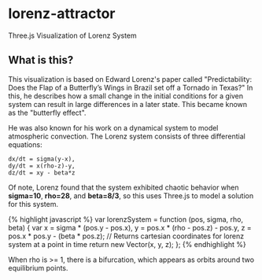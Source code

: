 # lorenz-attractor
Three.js Visualization of Lorenz System

## What is this?

This visualization is based on Edward Lorenz's paper called "Predictability: Does the Flap of a Butterfly’s Wings in Brazil set off a Tornado in Texas?" In this, he describes how a small change in the initial conditions for a given system can result in large differences in a later state. This became known as the "butterfly effect".

He was also known for his work on a dynamical system to model atmospheric convection.  The Lorenz system consists of three differential equations:

```
dx/dt = sigma(y-x),
dy/dt = x(rho-z)-y,
dz/dt = xy - beta*z
```
Of note, Lorenz found that the system exhibited chaotic behavior when **sigma=10**, **rho=28**, and **beta=8/3**, so this uses Three.js to model a solution for this system.

{% highlight javascript %}
var lorenzSystem = function (pos, sigma, rho, beta) {
    var x = sigma * (pos.y - pos.x),
        y = pos.x * (rho - pos.z) - pos.y,
        z = pos.x * pos.y - (beta * pos.z);
    // Returns cartesian coordinates for lorenz system at a point in time
    return new Vector(x, y, z);
};
{% endhighlight %}

When rho is >= 1, there is a bifurcation, which appears as orbits around two equilibrium points.
